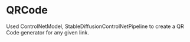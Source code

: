 # QRCode
Used ControlNetModel, StableDiffusionControlNetPipeline  to create a QR Code generator for any given link.
